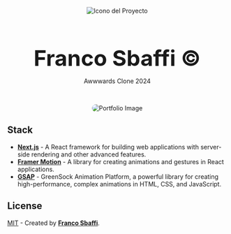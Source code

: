 <div align="center">
  
![Icono del Proyecto](https://github.com/FrancoSbaffi/Portfolio/assets/99909205/30fc803e-aabb-4af6-84e1-33fcf6e60ad8)

</div>

<h3 align="center" style="margin-bottom: 0; font-size: 50px;">
  Franco Sbaffi &copy;
</h3>

<p align="center">
  Awwwards Clone 2024
</p>
<br>
<div align="center">
  
<img src="https://github.com/FrancoSbaffi/LandingRebuild/assets/99909205/841479a4-8f4c-4248-8c6a-de819d95aa9a"
 alt="Portfolio Image" style="border-radius: 10px;">
  
</div>

## Stack

- [**Next.js**](https://nextjs.org/) - A React framework for building web applications with server-side rendering and other advanced features.
- [**Framer Motion**](https://www.framer.com/motion/) - A library for creating animations and gestures in React applications.
- [**GSAP**](https://greensock.com/gsap/) - GreenSock Animation Platform, a powerful library for creating high-performance, complex animations in HTML, CSS, and JavaScript.

##  License

[MIT](#) - Created by [**Franco Sbaffi**](https://www.linkedin.com/in/franco-sbaffi/).
